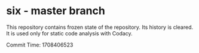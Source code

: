 # six - master branch

This repository contains frozen state of the repository.
Its history is cleared. It is used only for static code
analysis with Codacy.

Commit Time: 1708406523